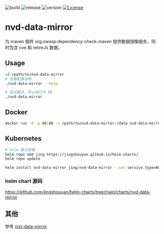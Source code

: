 ![build](https://img.shields.io/github/workflow/status/jingshouyan/nvd-data-mirror/Release%20Go%20project)
![release](https://img.shields.io/github/v/release/jingshouyan/nvd-data-mirror)
![version](https://img.shields.io/github/go-mod/go-version/jingshouyan/nvd-data-mirror)
[![License](https://img.shields.io/badge/license-Apache%202.0-brightgreen.svg)](LICENSE)
# nvd-data-mirror

为 maven 插件 org.owasp:dependency-check-maven 提供数据镜像服务，同时包含 cve 和 retireJs 数据。

## Usage

```bash
cd /path/to/nvd-data-mirror
# 查看配置说明
./nvd-data-mirror --help

# 启动服务，默认端口为 80
./nvd-data-mirror
```

## Docker

```bash
docker run -d -p 80:80 -v /path/to/nvd-data-mirror:/data nvd-data-mirror:latest
```

## Kubernetes


```bash
# helm 模式部署
helm repo add jing https://jingshouyan.github.io/helm-charts/
helm repo update

helm install nvd-data-mirror jing/nvd-data-mirror --set service.type=NodePort --set service.nodePort=30010

```

### helm chart 源码

https://github.com/jingshouyan/helm-charts/tree/main/charts/nvd-data-mirror

## 其他

参考 [nist-data-mirror](https://github.com/stevespringett/nist-data-mirror)

